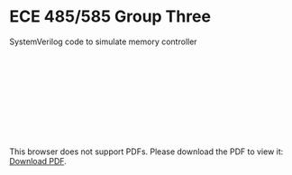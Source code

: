# ECE 485/585 Group Three

SystemVerilog code to simulate memory controller

<object data="https://d2l.pdx.edu/content/enforced/824935-OFFERING_XLIST_AB_202004/Final%20Project%20Description.pdf?_&d2lSessionVal=sFBrc6e7yg33hIQBrIHhkFj11" type="application/pdf" width="700px" height="700px">
    <embed src="https://d2l.pdx.edu/content/enforced/824935-OFFERING_XLIST_AB_202004/Final%20Project%20Description.pdf?_&d2lSessionVal=sFBrc6e7yg33hIQBrIHhkFj11">
        <p>This browser does not support PDFs. Please download the PDF to view it: <a href="https://d2l.pdx.edu/content/enforced/824935-OFFERING_XLIST_AB_202004/Final%20Project%20Description.pdf?_&d2lSessionVal=sFBrc6e7yg33hIQBrIHhkFj11">Download PDF</a>.</p>
    </embed>
</object>

